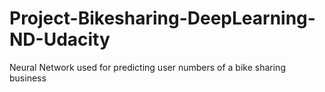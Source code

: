 # Project-Bikesharing-DeepLearning-ND-Udacity
Neural Network used for predicting user numbers of a bike sharing business
